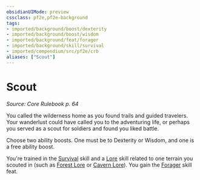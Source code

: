 ```yaml
---
obsidianUIMode: preview
cssclass: pf2e,pf2e-background
tags:
- imported/background/boost/dexterity
- imported/background/boost/wisdom
- imported/background/feat/forager
- imported/background/skill/survival
- imported/compendium/src/pf2e/crb
aliases: ["Scout"]
---
```

# Scout
*Source: Core Rulebook p. 64*  

You called the wilderness home as you found trails and guided travelers. Your wanderlust could have called you to the adventuring life, or perhaps you served as a scout for soldiers and found you liked battle.

Choose two ability boosts. One must be to Dexterity or Wisdom, and one is a free ability boost.

You're trained in the [Survival](../../skills.md#Survival) skill and a [Lore](../../skills.md#Lore) skill related to one terrain you scouted in (such as [Forest Lore](../../skills.md#Lore) or [Cavern Lore](../../skills.md#Lore)). You gain the [Forager](../../feats/forager.md) skill feat.